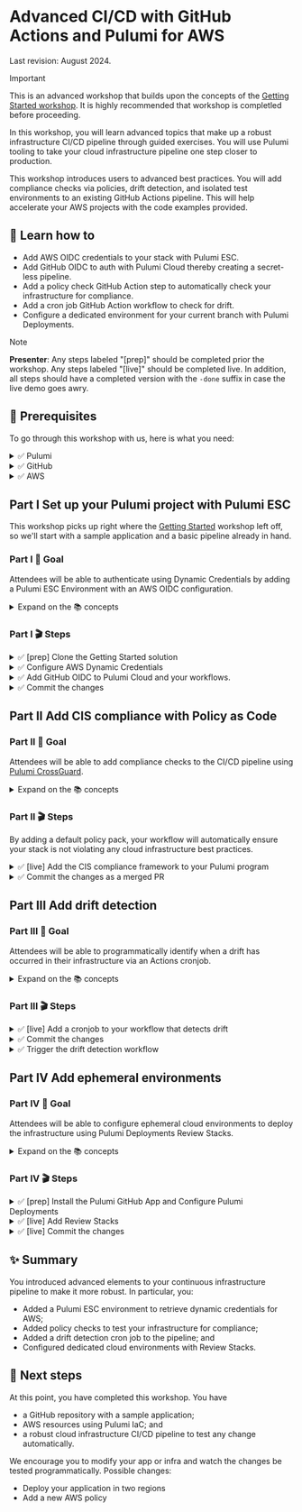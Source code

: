 # Advanced CI/CD with GitHub Actions and Pulumi for AWS

Last revision: August 2024.

> [!IMPORTANT]
> This is an advanced workshop that builds upon the concepts of the [Getting Started workshop](../github-aws-cicd-getting-started/). It is highly recommended that workshop is completled before proceeding.

In this workshop, you will learn advanced topics that make up a robust infrastructure CI/CD pipeline through guided exercises. You will use Pulumi tooling to take your cloud infrastructure pipeline one step closer to production.

This workshop introduces users to advanced best practices. You will add compliance checks via policies, drift detection, and isolated test environments to an existing GitHub Actions pipeline. This will help accelerate your AWS projects with the code examples provided.

## 🎯 Learn how to

- Add AWS OIDC credentials to your stack with Pulumi ESC.
- Add GitHub OIDC to auth with Pulumi Cloud thereby creating a secret-less pipeline.
- Add a policy check GitHub Action step to automatically check your infrastructure for compliance.
- Add a cron job GitHub Action workflow to check for drift.
- Configure a dedicated environment for your current branch with Pulumi Deployments.

<!-- markdownlint-disable MD033 -->

> [!NOTE]
> **Presenter**: Any steps labeled "[prep]" should be completed prior the workshop. Any steps labeled "[live]" should be completed live. In addition, all steps should have a completed version with the `-done` suffix in case the live demo goes awry.

## 🧰 Prerequisites

To go through this workshop with us, here is what you need:

<details>
<summary> ✅ Pulumi </summary>

- Pulumi Cloud account, sign up at [app.pulumi.com](https://app.pulumi.com/signup/?utm_source=GitHub&utm_medium=referral&utm_campaign=workshops)
- Pulumi [access token](https://www.pulumi.com/docs/intro/pulumi-service/accounts/#access-tokens?utm_source=GitHub&utm_medium=referral&utm_campaign=workshops).
- [Pulumi CLI]((https://www.pulumi.com/docs/get-started/install/?utm_source=GitHub&utm_medium=referral&utm_campaign=workshops)) is installed in your development environment.

</details>

<details>
<summary> ✅ GitHub </summary>

- A [GitHub](https://github.com/join) account.
- The [GitHub CLI](https://cli.github.com/), [`gh`](https://cli.github.com/) is installed in your development environment.
- [Git](https://git-scm.com/book/en/v2/Getting-Started-Installing-Git) is installed in your development environment.

</details>

<details>
<summary> ✅ AWS </summary>

- [`aws` CLI](https://docs.aws.amazon.com/cli/latest/userguide/getting-started-install.html)
- [Set up your local AWS credentials](https://www.pulumi.com/registry/packages/aws/installation-configuration/#credentials?utm_source=GitHub&utm_medium=referral&utm_campaign=workshops).

</details>

## **Part I** Set up your Pulumi project with Pulumi ESC

This workshop picks up right where the [Getting Started](../github-aws-cicd-getting-started/) workshop left off, so we'll start with a sample application and a basic pipeline already in hand.

### **Part I** 🎯 Goal

Attendees will be able to authenticate using Dynamic Credentials by adding a Pulumi ESC Environment with an AWS OIDC configuration.

<details>
<summary> Expand on the 📚 concepts </summary>

**Dynamic Credentials**: Unlike static credentials, which remain constant over time, dynamic credentials are generated on the fly and have a short validity period, enhancing security by reducing the risk of unauthorized access from credential theft or misuse. It also eliminates the need for developers to manage the lifecycle of individual access keys for instances.

**OIDC**:  OpenID Connect (OIDC) is an authentication protocol built on top of the OAuth 2.0 framework. enables clients to authenticate users with a high degree of confidence while supporting single sign-on (SSO) and other identity-related functionalities.

**Pulumi ESC**: Pulumi ESC enables you to define Environments, which contain collections of secrets and configurations. Each Environment can be composed of multiple environments. An Environment may be used to store dynamic credentials from an OIDC IdP such as Pulumi Cloud to connect to your AWS.

</details>

### **Part I** 🎬 Steps

<details>
<summary> ✅ [prep] Clone the Getting Started solution </summary>

```bash
# Clone the Getting Started repo
$ gh repo clone desteves/pulumi-workshop-cicd pulumi-workshop-cicd-advanced
```

</details>

<details>
<summary> ✅ Configure AWS Dynamic Credentials </summary>

- If your AWS Account already has an OIDC IDP for Pulumi Cloud, this will **not** work. Instead, update your existing audience for the AWS IAM Identity Provider and also add the name of your Pulumi Org to the Trust Relationship JSON for the corresponding AWS IAM Role.

```bash
# Ensure you're in ./infra
$ TEMPLATE_URL=https://github.com/pulumi/examples/tree/master/aws-ts-oidc-provider-pulumi-cloud

# Use a Pulumi template to create AWS OIDC Resources
$ pulumi new ${TEMPLATE_URL} --dir aws-oidc
# Go through the wizard and update the defaults as necessary

$ pulumi up --yes --cwd aws-oidc  --stack dev --continue-on-error
# wait for the resources to get created; this can take a couple of minutes

# Obtain the name of the ESC Environment
$ e=$(pulumi stack output escEnv --cwd aws-oidc)

# Add the ESC Environment to your Stack
# [live]
$ pulumi config env add ${e} --yes --non-interactive

# TODO -- test with
#  aws s3 ls

# Test the changes locally
$ pulumi preview
```

</details>

<details>
<summary> ✅ Add GitHub OIDC to Pulumi Cloud and your workflows. </summary>

Prep work:

Live work:

```bash
# TODO
```

</details>

<details>
<summary> ✅ Commit the changes </summary>

```bash
# Commit your changes
$ git add .
$ git commit -m "add esc"

# Create a new feature branch
$ git checkout -b feature-esc

# Push the changes
$ git push --set-upstream origin feature-esc

# Create a PR
$ gh pr create --title "Adds dynamic auth" --body ""
# Follow the link to see the Actions
# It can take a few minutes for the GHA Runner to complete

# Merge the PR
# !!! Update the PR merge number as needed
$ m=1 
$ gh pr merge $m --squash

$ git checkout main
```

</details>

## **Part II** Add CIS compliance with Policy as Code

### **Part II** 🎯 Goal

Attendees will be able to add compliance checks to the CI/CD pipeline using [Pulumi CrossGuard](https://www.pulumi.com/crossguard/?utm_source=GitHub&utm_medium=referral&utm_campaign=workshops).

<details>
<summary> Expand on the 📚 concepts </summary>

**Cloud compliance**: refers to the process of ensuring that cloud-based systems, services, and data storage adhere to relevant laws, regulations, standards, and best practices governing security, privacy, and data protection.

**Policy as Code**: involves codifying policy definitions, which allows for their automated enforcement and evaluation within various stages of IT operations and development pipelines. This method leverages version control systems, automation tools, and continuous integration/continuous deployment (CI/CD) pipelines to ensure that policies governing security, compliance, resource usage, and access controls are consistently applied across the entire ecosystem.

**Built-in packs**: bundle compliance policies that are easily extendable to speed up development and ensure best practices from day one.

</details>

### **Part II** 🎬 Steps

By adding a default policy pack, your workflow will automatically ensure your stack is not violating any cloud infrastructure best practices.

<details>
<summary> ✅ [live] Add the CIS compliance framework to your Pulumi program </summary>

Center for Internet Security (CIS)

```bash
# From the `infra` directory

# Add the policy under the aws-cis/ folder
$ pulumi policy new aws-cis-compliance-policies-typescript  --dir aws-cis

# Add deps for GHA
# $ cd aws-cis
# # $ npm update --save
# # $ npm install @pulumi/policy @pulumi/compliance-policy-manager @pulumi/aws-compliance-policies
# $ pulumi up --yes
# $ cd ../

# Test locally
$ pulumi preview --policy-pack aws-cis --stack dev
# Policies:
#    ✅ aws-cis-compliance-ready-policies-typescript@v0.0.1 (local: aws-cis)

# Test programmatically
# Modify the workflow file
$ vi .github/workflows/branch.yml
#   edit the last step as shown below
#   save the file.
```

`branch.yml` code snippet:

```yaml
      - name: Install PaC Dependencies
        working-directory: ./infra/aws-cis
        run: npm install

      - name: Create the resources
        uses: pulumi/actions@v5
        with:
          command: up
          stack-name: pulumi-sandbox-diana/workshop/dev # !!! UPDATE THIS
          work-dir: ./infra
          policyPacks: aws-cis
        env:
          PULUMI_ACCESS_TOKEN: ${{ secrets.PULUMI_ACCESS_TOKEN }}
```

</details>

<details>
<summary> ✅ Commit the changes as a merged PR </summary>

```bash
# Commit your changes
$ git add .
$ git commit -m "add pac"

# Create a new feature branch
$ git checkout -b feature-pac

# Push the changes
$ git push --set-upstream origin feature-pac

# Create a PR
$ gh pr create --title "Adds Policy as Code" --body ""
# Follow the link to see the Actions
# It can take a few minutes for the GHA Runner to complete

# Merge the PR
# !!! Update the PR merge number as needed
$ m=2
$ gh pr merge $m --squash
```

</details>

## **Part III** Add drift detection

### **Part III** 🎯 Goal

Attendees will be able to programmatically identify when a drift has occurred in their infrastructure via an Actions cronjob.

<details>
<summary> Expand on the 📚 concepts </summary>

**Drift** refers to the phenomenon where the actual state of your infrastructure diverges from the expected or declared state as defined in your code. This can occur for a variety of reasons, such as manual changes made directly to the infrastructure (outside of the IaC processes), external processes modifying the environment, or discrepancies in the execution of IaC scripts.

**Drift detection** refers to the process of identifying discrepancies between the actual state of your infrastructure and its expected state as defined by your IaC configurations. This process is crucial for maintaining consistency, reliability, and security in cloud environments, where infrastructure components are dynamically provisioned and managed through code.

**Reconciling the infrastructure** Once a drift is detected, the next step is to reconcile the infrastructure, which means resolving the differences between the actual state and the intended state. Reconciliation can be approached in different ways but two common approaches are to update the infrastructure to match the code or update the code to reflect the detected changes.

Both drift detection and infrastructure reconciliation are fundamental to the practice of infrastructure as code, allowing teams to maintain control over their environments and ensure that their infrastructure remains in a known, good state.

</details>

### **Part III** 🎬 Steps

<details>
<summary> ✅  [live] Add a cronjob to your workflow that detects drift </summary>

```bash
$ git checkout main
$ vi .github/workflows/drift.yml
#   paste the contents of drift.yml shown below
#   update `stack-name`
#   save the file.
```

<!-- TODO -- UPDATE -->

```yaml
name: drift
on:
  schedule:
    # Actions schedules runs every 5 minutes.
    - cron: '*/5 * * * *'
  workflow_dispatch: {}

jobs:
  main:
    runs-on: ubuntu-latest
    name: Drift Detection
    steps:
      - name: checkout repository
        uses: actions/checkout@v4

      - name: setup node 18
        uses: actions/setup-node@v4
        with:
          node-version: 18

      - name: install dependencies
        working-directory: ./infra
        run: npm install

      - name: preview
        uses: pulumi/actions@v5
        with:
          command: preview
          stack-name: pulumi-sandbox-diana/workshop/dev ## !!!! Update this
          expect-no-changes: true
          refresh: true
          work-dir: ./infra
```

</details>

<details>
<summary> ✅ Commit the changes </summary>

```bash
# Ensure you're in the project, `cicd-workshop-advanced`.

# Commit your changes
$ git add .
$ git commit -m "add dd"

# Create a new feature branch
$ git checkout -b feature-dd

# Push the changes
$ git push --set-upstream origin feature-dd

# Create a PR
$ gh pr create --title "Adds Drift Detection" --body ""
# Follow the link to see the Actions
# It can take a few minutes for the GHA Runner to complete

# Merge the PR
# Update the PR merge number as needed
$ m=3 # 
$ gh pr merge $m --squash
```

</details>

<details>
<summary> ✅ Trigger the drift detection workflow </summary>

- Run the Drift Action in the browser.
- [Make a change](https://us-west-2.console.aws.amazon.com/s3/buckets/bucket-ba7ee56?region=us-west-2&bucketType=general&tab=properties) by renaming the `error.html` to `404.html`
- Re-run the Drift Action in the browser.

</details>

## **Part IV** Add ephemeral environments

### **Part IV** 🎯 Goal

Attendees will be able to configure ephemeral cloud environments to deploy the infrastructure using Pulumi Deployments Review Stacks.

<details>
<summary> Expand on the 📚 concepts </summary>

**Test in isolation** refers to the practice of testing components or units of an application without interference from other parts of the system.

**Pulumi Deployments Review Stacks** An ephemeral isolated Pulumi Stack to test your IaC via a number of configurations.

</details>

### **Part IV** 🎬 Steps

<details>
<summary> ✅ [prep] Install the Pulumi GitHub App and Configure Pulumi Deployments </summary>

[Install the Pulumi GitHub App](https://www.pulumi.com/docs/using-pulumi/continuous-delivery/github-app/#installation-and-configuration?utm_source=GitHub&utm_medium=referral&utm_campaign=workshops)

Check your repository has been added to the access list.

</details>

<details>

**!!! REMEMBER TO UNPAUSE DEPLOYMENTS IF PREVIOUSLY PAUSED !!!**

<summary> ✅ [live] Add Review Stacks </summary>

Presenter: For the live demo, just use the UI as it's far more presentable.

</details>
<details>
<summary> ✅ [live] Commit the changes </summary>

```bash
# Commit your changes
$ git add .
$ git commit -m "add rs"

# Create a new feature branch
$ git checkout -b feature-rs

# Push the changes
$ git push --set-upstream origin feature-rs

# Create a PR
$ gh pr create --title "Adds Review Stacks" --body ""
# Follow the link to see the Actions
# It can take a few minutes for the GHA Runners to complete

# Merge the PR
# Update the PR merge number as needed
$ m=5 # 
$ gh pr merge $m --squash
```

</details>

## ✨ Summary

You introduced advanced elements to your continuous infrastructure pipeline to make it more robust. In particular, you:

- Added a Pulumi ESC environment to retrieve dynamic credentials for AWS;
- Added policy checks to test your infrastructure for compliance;
- Added a drift detection cron job to the pipeline; and
- Configured dedicated cloud environments with Review Stacks.

## 🚀 Next steps

At this point, you have completed this workshop. You have

- a GitHub repository with a sample application;
- AWS resources using Pulumi IaC; and
- a robust cloud infrastructure CI/CD pipeline to test any change automatically.

We encourage you to modify your app or infra and watch the changes be tested programmatically. Possible changes:

- Deploy your application in two regions
- Add a new AWS policy

<!-- markdownlint-enable MD033 -->
